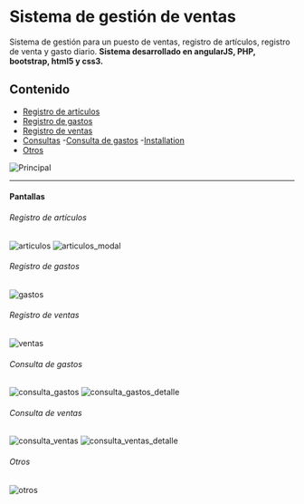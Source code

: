 # Sistema de gestión de ventas
Sistema de gestión para un puesto de ventas, registro de artículos, registro de venta y gasto diario. **Sistema desarrollado en angularJS, PHP, bootstrap, html5 y css3.**

## Contenido
* [Registro de artículos](#registro-de-artículos)
* [Registro de gastos](#registro-de-gastos)
* [Registro de ventas](#registro-de-ventas)
* [Consultas]()
    -[Consulta de gastos](#consulta-de-gastos)
    -[Installation](#consulta-de-ventas)
* [Otros](#otros)

![Principal](https://hugoroca.github.io/assets/img/SIGEVEN.png)
_ _ _
#### Pantallas
###### Registro de artículos
![articulos](https://hugoroca.github.io/assets/img/sigeven/3.-articulos.png)
![articulos_modal](https://hugoroca.github.io/assets/img/sigeven/4.-articulos_modal.png)
###### Registro de gastos
![gastos](https://hugoroca.github.io/assets/img/sigeven/5.-gastos.png)
###### Registro de ventas
![ventas](https://hugoroca.github.io/assets/img/sigeven/6.-ventas.png)
###### Consulta de gastos
![consulta_gastos](https://hugoroca.github.io/assets/img/sigeven/9.-consulta_gastos.png)
![consulta_gastos_detalle](https://hugoroca.github.io/assets/img/sigeven/10.-consulta_gastos_detalle.png)
###### Consulta de ventas
![consulta_ventas](https://hugoroca.github.io/assets/img/sigeven/7.-consulta_ventas.png)
![consulta_ventas_detalle](https://hugoroca.github.io/assets/img/sigeven/8.-consulta_ventas_detalle.png)
###### Otros
![otros](https://hugoroca.github.io/assets/img/sigeven/11.-otros.png)